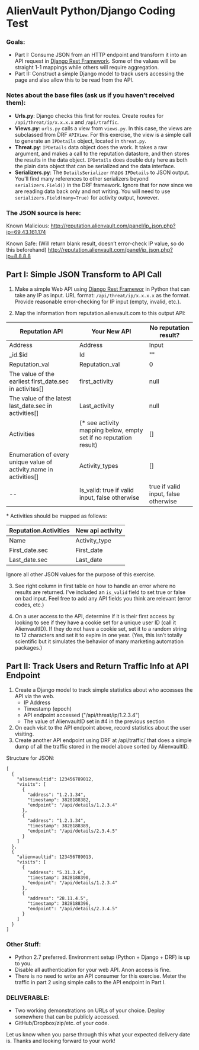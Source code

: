 # AlienVault Python/Django Coding Test

### Goals:

* Part I: Consume JSON from an HTTP endpoint and transform it into an API request in [Django Rest Framework](http://www.django-rest-framework.org/). Some of the values will be straight 1-1 mappings while others will require aggregation.
* Part II: Construct a simple Django model to track users accessing the page and also allow this to be read from the API.

### Notes about the base files (ask us if you haven’t received them):
* __Urls.py__: Django checks this first for routes. Create routes for `/api/threat/ip/x.x.x.x` and `/api/traffic`.
* __Views.py__: `urls.py` calls a view from `views.py`. In this case, the views are subclassed from DRF `APIView`. For this exercise, the view is a simple call to generate an `IPDetails` object, located in `threat.py`.
* __Threat.py__: `IPDetails` data object does the work. It takes a raw argument, and makes a call to the reputation datastore, and then stores the results in the data object. `IPDetails` does double duty here as both the plain data object that can be serialized and the data interface.
* __Serializers.py__: The `DetailsSerializer` maps `IPDetails` to JSON output. You'll find many references to other serializers beyond `serializers.Field()` in the DRF framework. Ignore that for now since we are reading data back only and not writing. You will need to use `serializers.Field(many=True)` for activity output, however.

### The JSON source is here:
Known Malicious:
http://reputation.alienvault.com/panel/ip_json.php?ip=69.43.161.174

Known Safe: (Will return blank result, doesn’t error-check IP value, so do this beforehand)
http://reputation.alienvault.com/panel/ip_json.php?ip=8.8.8.8

## Part I: Simple JSON Transform to API Call
1. Make a simple Web API using [Django Rest Framewor](http://www.django-rest-framework.org/) in Python that can take any IP as input. URL format: `/api/threat/ip/x.x.x.x` as the format. Provide reasonable error-checking for IP input (empty, invalid, etc.).

2. Map the information from reputation.alienvault.com to this output API:

| Reputation API | Your New API | No reputation result?
| --- | --- | --- |
| Address | Address | Input 
| \_id.$id | Id | ""
| Reputation_val | Reputation_val | 0
| The value of the earliest first_date.sec in activites[] | first_activity | null
| The value of the latest last_date.sec in activities[] | Last_activity | null
| Activities | (* see activity mapping below, empty set if no reputation result)| []
| Enumeration of every unique value of activity.name in activities[] | Activity_types | []
| -- | Is_valid: true if valid input, false otherwise | true if valid input, false otherwise

\* Activities should be mapped as follows:

| Reputation.Activities | New api activity
| --- | --- |
| Name | Activity_type
| First_date.sec | First_date
| Last_date.sec | Last_date

Ignore all other JSON values for the purpose of this exercise.

3. See right column in first table on how to handle an error where no results are returned. I've included an `is_valid` field to set true or false on bad input. Feel free to add any API fields you think are relevant (error codes, etc.)

4. On a user access to the API, determine if it is their first access by looking to see if they have a cookie set for a unique user ID (call it AlienvaultID). If they do not have a cookie set, set it to a random string to 12 characters and set it to expire in one year. (Yes, this isn’t totally scientific but it simulates the behavior of many marketing automation packages.)

## Part II: Track Users and Return Traffic Info at API Endpoint
1. Create a Django model to track simple statistics about who accesses the API via the web.
    * IP Address
    * Timestamp (epoch)
    * API endpoint accessed ("/api/threat/ip/1.2.3.4")
    * The value of AlienvaultID set in #4 in the previous section
2. On each visit to the API endpoint above, record statistics about the user visiting.
3. Create another API endpoint using DRF at /api/traffic/ that does a simple dump of all the traffic stored in the model above sorted by AlienvaultID.

Structure for JSON:
```
[
  {
    "alienvaultid": 123456789012,
    "visits": [
      {
        "address": "1.2.1.34",
        "timestamp": 3828188382,
        "endpoint": "/api/details/1.2.3.4"
      },
      {
        "address": "1.2.1.34",
        "timestamp": 3828188389,
        "endpoint": "/api/details/2.3.4.5"
      }
    ]
  },
  {
    "alienvaultid": 123456789013,
    "visits": [
      {
        "address": "5.31.3.6",
        "timestamp": 3828188390,
        "endpoint": "/api/details/1.2.3.4"
      },
      {
        "address": "28.11.4.5",
        "timestamp": 3828188396,
        "endpoint": "/api/details/2.3.4.5"
      }
    ]
  }
]
```

### Other Stuff:
* Python 2.7 preferred. Environment setup (Python + Django + DRF) is up to you.
* Disable all authentication for your web API. Anon access is fine.
* There is no need to write an API consumer for this exercise. Meter the traffic in part 2 using simple calls to the API endpoint in Part I.

### DELIVERABLE:
* Two working demonstrations on URLs of your choice. Deploy somewhere that can be publicly accessed.
* GitHub/Dropbox/zip/etc. of your code.

Let us know when you parse through this what your expected delivery date is. Thanks and looking forward to your work!
